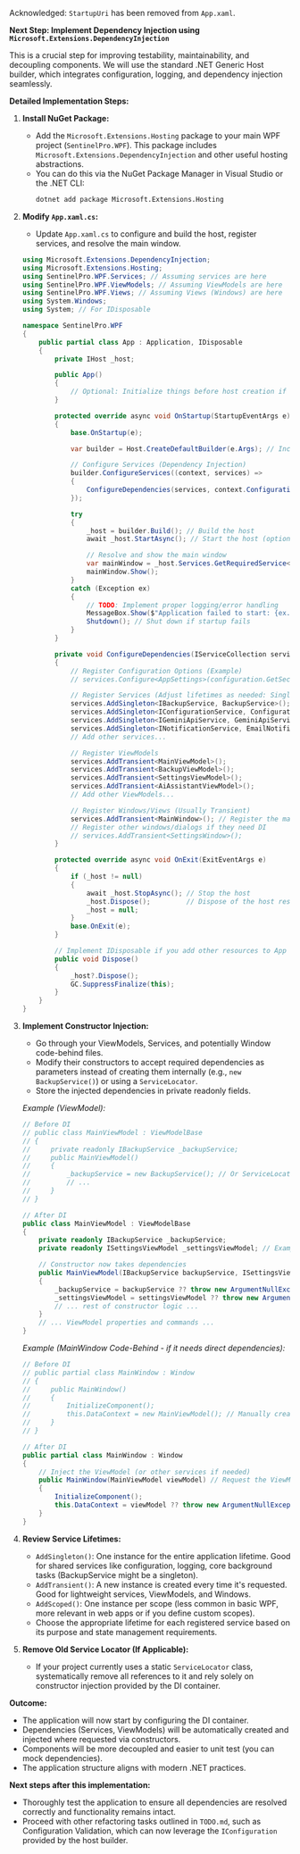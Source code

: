 Acknowledged: `StartupUri` has been removed from `App.xaml`.

**Next Step: Implement Dependency Injection using `Microsoft.Extensions.DependencyInjection`**

This is a crucial step for improving testability, maintainability, and decoupling components. We will use the standard .NET Generic Host builder, which integrates configuration, logging, and dependency injection seamlessly.

**Detailed Implementation Steps:**

1.  **Install NuGet Package:**
    *   Add the `Microsoft.Extensions.Hosting` package to your main WPF project (`SentinelPro.WPF`). This package includes `Microsoft.Extensions.DependencyInjection` and other useful hosting abstractions.
    *   You can do this via the NuGet Package Manager in Visual Studio or the .NET CLI:
        ```bash
        dotnet add package Microsoft.Extensions.Hosting
        ```

2.  **Modify `App.xaml.cs`:**
    *   Update `App.xaml.cs` to configure and build the host, register services, and resolve the main window.

    ```csharp
    using Microsoft.Extensions.DependencyInjection;
    using Microsoft.Extensions.Hosting;
    using SentinelPro.WPF.Services; // Assuming services are here
    using SentinelPro.WPF.ViewModels; // Assuming ViewModels are here
    using SentinelPro.WPF.Views; // Assuming Views (Windows) are here
    using System.Windows;
    using System; // For IDisposable

    namespace SentinelPro.WPF
    {
        public partial class App : Application, IDisposable
        {
            private IHost _host;

            public App()
            {
                // Optional: Initialize things before host creation if needed
            }

            protected override async void OnStartup(StartupEventArgs e)
            {
                base.OnStartup(e);

                var builder = Host.CreateDefaultBuilder(e.Args); // Includes config, logging defaults

                // Configure Services (Dependency Injection)
                builder.ConfigureServices((context, services) =>
                {
                    ConfigureDependencies(services, context.Configuration); // Pass configuration if needed
                });

                try
                {
                    _host = builder.Build(); // Build the host
                    await _host.StartAsync(); // Start the host (optional for WPF, but good practice)

                    // Resolve and show the main window
                    var mainWindow = _host.Services.GetRequiredService<MainWindow>();
                    mainWindow.Show();
                }
                catch (Exception ex)
                {
                    // TODO: Implement proper logging/error handling
                    MessageBox.Show($"Application failed to start: {ex.Message}", "Startup Error", MessageBoxButton.OK, MessageBoxImage.Error);
                    Shutdown(); // Shut down if startup fails
                }
            }

            private void ConfigureDependencies(IServiceCollection services, Microsoft.Extensions.Configuration.IConfiguration configuration)
            {
                // Register Configuration Options (Example)
                // services.Configure<AppSettings>(configuration.GetSection("AppSettings"));

                // Register Services (Adjust lifetimes as needed: Singleton, Scoped, Transient)
                services.AddSingleton<IBackupService, BackupService>(); // Example: Core service
                services.AddSingleton<IConfigurationService, ConfigurationService>(); // Example
                services.AddSingleton<IGeminiApiService, GeminiApiService>(); // Example AI Service
                services.AddSingleton<INotificationService, EmailNotificationService>(); // Example
                // Add other services...

                // Register ViewModels
                services.AddTransient<MainViewModel>();
                services.AddTransient<BackupViewModel>();
                services.AddTransient<SettingsViewModel>();
                services.AddTransient<AiAssistantViewModel>();
                // Add other ViewModels...

                // Register Windows/Views (Usually Transient)
                services.AddTransient<MainWindow>(); // Register the main window itself
                // Register other windows/dialogs if they need DI
                // services.AddTransient<SettingsWindow>();
            }

            protected override async void OnExit(ExitEventArgs e)
            {
                if (_host != null)
                {
                    await _host.StopAsync(); // Stop the host
                    _host.Dispose();         // Dispose of the host resources
                    _host = null;
                }
                base.OnExit(e);
            }

            // Implement IDisposable if you add other resources to App that need disposal
            public void Dispose()
            {
                _host?.Dispose();
                GC.SuppressFinalize(this);
            }
        }
    }
    ```

3.  **Implement Constructor Injection:**
    *   Go through your ViewModels, Services, and potentially Window code-behind files.
    *   Modify their constructors to accept required dependencies as parameters instead of creating them internally (e.g., `new BackupService()`) or using a `ServiceLocator`.
    *   Store the injected dependencies in private readonly fields.

    *Example (ViewModel):*

    ```csharp
    // Before DI
    // public class MainViewModel : ViewModelBase
    // {
    //     private readonly IBackupService _backupService;
    //     public MainViewModel()
    //     {
    //         _backupService = new BackupService(); // Or ServiceLocator.GetService<IBackupService>();
    //         // ...
    //     }
    // }

    // After DI
    public class MainViewModel : ViewModelBase
    {
        private readonly IBackupService _backupService;
        private readonly ISettingsViewModel _settingsViewModel; // Example injecting another ViewModel

        // Constructor now takes dependencies
        public MainViewModel(IBackupService backupService, ISettingsViewModel settingsViewModel)
        {
            _backupService = backupService ?? throw new ArgumentNullException(nameof(backupService));
            _settingsViewModel = settingsViewModel ?? throw new ArgumentNullException(nameof(settingsViewModel));
            // ... rest of constructor logic ...
        }
        // ... ViewModel properties and commands ...
    }
    ```

    *Example (MainWindow Code-Behind - if it needs direct dependencies):*

    ```csharp
    // Before DI
    // public partial class MainWindow : Window
    // {
    //     public MainWindow()
    //     {
    //         InitializeComponent();
    //         this.DataContext = new MainViewModel(); // Manually creating ViewModel
    //     }
    // }

    // After DI
    public partial class MainWindow : Window
    {
        // Inject the ViewModel (or other services if needed)
        public MainWindow(MainViewModel viewModel) // Request the ViewModel via constructor
        {
            InitializeComponent();
            this.DataContext = viewModel ?? throw new ArgumentNullException(nameof(viewModel)); // Assign injected ViewModel
        }
    }
    ```

4.  **Review Service Lifetimes:**
    *   `AddSingleton()`: One instance for the entire application lifetime. Good for shared services like configuration, logging, core background tasks (BackupService might be a singleton).
    *   `AddTransient()`: A new instance is created every time it's requested. Good for lightweight services, ViewModels, and Windows.
    *   `AddScoped()`: One instance per scope (less common in basic WPF, more relevant in web apps or if you define custom scopes).
    *   Choose the appropriate lifetime for each registered service based on its purpose and state management requirements.

5.  **Remove Old Service Locator (If Applicable):**
    *   If your project currently uses a static `ServiceLocator` class, systematically remove all references to it and rely solely on constructor injection provided by the DI container.

**Outcome:**

*   The application will now start by configuring the DI container.
*   Dependencies (Services, ViewModels) will be automatically created and injected where requested via constructors.
*   Components will be more decoupled and easier to unit test (you can mock dependencies).
*   The application structure aligns with modern .NET practices.

**Next steps after this implementation:**

*   Thoroughly test the application to ensure all dependencies are resolved correctly and functionality remains intact.
*   Proceed with other refactoring tasks outlined in `TODO.md`, such as Configuration Validation, which can now leverage the `IConfiguration` provided by the host builder.
